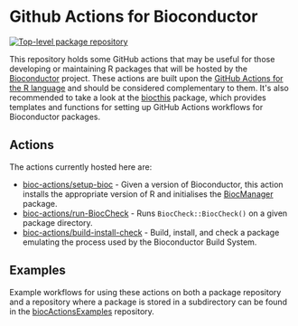 # Github Actions for Bioconductor

[![Top-level package repository](https://github.com/grimbough/biocActionsExamples/actions/workflows/top-level-pkg.yml/badge.svg?event=workflow_dispatch)](https://github.com/grimbough/biocActionsExamples/actions/workflows/top-level-pkg.yml)

This repository holds some GitHub actions that may be useful for those developing or maintaining R packages that will be hosted by the [Bioconductor](https://www.bioconductor.org) project.  These actions are built upon the [GitHub Actions for the R language](r-lib/actions) and should be considered complementary to them.  It's also recommended to take a look at the [biocthis](https://bioconductor.org/packages/biocthis/) package, which provides templates and functions for setting up GitHub Actions workflows for Bioconductor packages.

## Actions

The actions currently hosted here are:

- [bioc-actions/setup-bioc](https://github.com/grimbough/bioc-actions/tree/v1/setup-bioc) - Given a version of Bioconductor, this action installs the appropriate version of R and initialises the [BiocManager](https://cran.r-project.org/package=BiocManager) package.
- [bioc-actions/run-BiocCheck](https://github.com/grimbough/bioc-actions/tree/v1/run-BiocCheck) - Runs `BiocCheck::BiocCheck()` on a given package directory.
- [bioc-actions/build-install-check](https://github.com/grimbough/bioc-actions/tree/v1/build-install-check) - Build, install, and check a package emulating the process used by the Bioconductor Build System.

## Examples

Example workflows for using these actions on both a package repository and a repository where a package is stored in a subdirectory can be found in the [biocActionsExamples](https://github.com/grimbough/biocActionsExamples) repository.